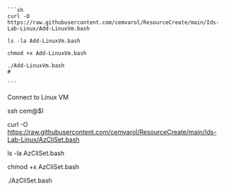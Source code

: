     ```sh
    curl -O https://raw.githubusercontent.com/cemvarol/ResourceCreate/main/Ids-Lab-Linux/Add-LinuxVm.bash

    ls -la Add-LinuxVm.bash

    chmod +x Add-LinuxVm.bash

    ./Add-LinuxVm.bash
    #

    ```



Connect to Linux VM 

ssh cem@$I





curl -O https://raw.githubusercontent.com/cemvarol/ResourceCreate/main/Ids-Lab-Linux/AzCliSet.bash

ls -la AzCliSet.bash

chmod +x AzCliSet.bash

./AzCliSet.bash

#
